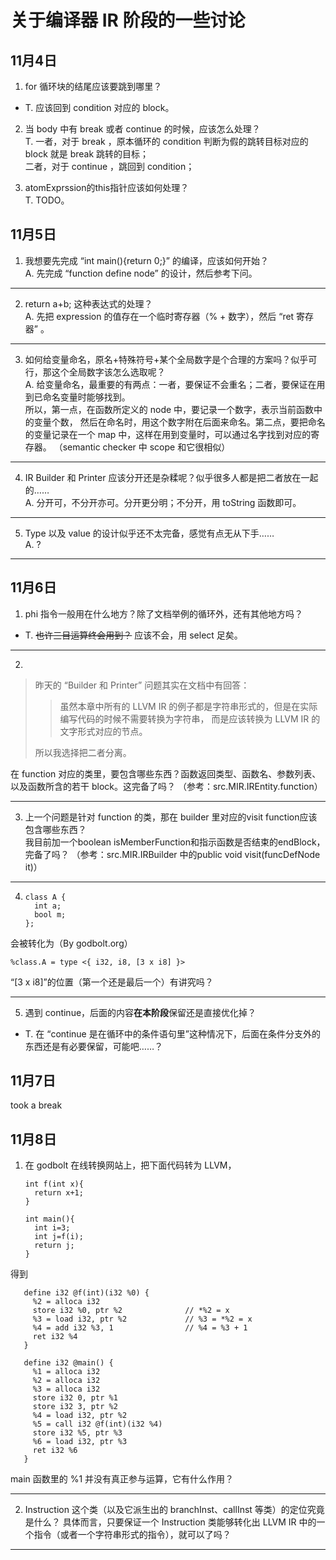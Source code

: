 # 关于编译器 IR 阶段的一些讨论

## 11月4日
1. for 循环块的结尾应该要跳到哪里？
- T. 应该回到 condition 对应的 block。

2. 当 body 中有 break 或者 continue 的时候，应该怎么处理？  
   T. 一者，对于 break ，原本循环的 condition 判断为假的跳转目标对应的 block 就是 break 跳转的目标；<br>
   二者，对于 continue ，跳回到 condition；

3. atomExprssion的this指针应该如何处理？  
T. TODO。

## 11月5日
1. 我想要先完成 “int main(){return 0;}” 的编译，应该如何开始？  
A. 先完成 “function define node” 的设计，然后参考下问。
---
2. return a+b; 这种表达式的处理？  
A. 先把 expression 的值存在一个临时寄存器（% + 数字），然后 “ret 寄存器” 。
---
3. 如何给变量命名，原名+特殊符号+某个全局数字是个合理的方案吗？似乎可行，那这个全局数字该怎么选取呢？  
A. 给变量命名，最重要的有两点：一者，要保证不会重名；二者，要保证在用到已命名变量时能够找到。  
所以，第一点，在函数所定义的 node 中，要记录一个数字，表示当前函数中的变量个数，
然后在命名时，用这个数字附在后面来命名。第二点，要把命名的变量记录在一个 map 中，这样在用到变量时，可以通过名字找到对应的寄存器。
（semantic checker 中 scope 和它很相似）
---
4. IR Builder 和 Printer 应该分开还是杂糅呢？似乎很多人都是把二者放在一起的……  
A. 分开可，不分开亦可。分开更分明；不分开，用 toString 函数即可。
---
5. Type 以及 value 的设计似乎还不太完备，感觉有点无从下手……  
A. ?
---

## 11月6日
1. phi 指令一般用在什么地方？除了文档举例的循环外，还有其他地方吗？
- T. ~~也许三目运算终会用到？~~ 应该不会，用 select 足矣。
---
2. 
> 昨天的 “Builder 和 Printer” 问题其实在文档中有回答：
>> 虽然本章中所有的 LLVM IR 的例子都是字符串形式的，但是在实际编写代码的时候不需要转换为字符串，
而是应该转换为 LLVM IR 的文字形式对应的节点。
>
> 所以我选择把二者分离。

在 function 对应的类里，要包含哪些东西？函数返回类型、函数名、参数列表、
以及函数所含的若干 block。这完备了吗？
（参考：src.MIR.IREntity.function）

---
3. 上一个问题是针对 function 的类，那在 builder 里对应的visit function应该包含哪些东西？  
我目前加一个boolean isMemberFunction和指示函数是否结束的endBlock，完备了吗？
（参考：src.MIR.IRBuilder 中的public void visit(funcDefNode it)）

---
4.  
       class A {
         int a;
         bool m;
       };
会被转化为（By godbolt.org）

    %class.A = type <{ i32, i8, [3 x i8] }>
“\[3 x i8]”的位置（第一个还是最后一个）有讲究吗？

---
5. 遇到 continue，后面的内容**在本阶段**保留还是直接优化掉？
- T. 在 “continue 是在循环中的条件语句里”这种情况下，后面在条件分支外的东西还是有必要保留，可能吧……？

## 11月7日
took a break

## 11月8日
1. 在 godbolt 在线转换网站上，把下面代码转为 LLVM，

       int f(int x){
         return x+1;
       }

       int main(){
         int i=3;
         int j=f(i);
         return j;
       }
得到

       define i32 @f(int)(i32 %0) {
         %2 = alloca i32
         store i32 %0, ptr %2              // *%2 = x
         %3 = load i32, ptr %2             // %3 = *%2 = x
         %4 = add i32 %3, 1                // %4 = %3 + 1
         ret i32 %4
       }
   
       define i32 @main() {
         %1 = alloca i32
         %2 = alloca i32
         %3 = alloca i32
         store i32 0, ptr %1
         store i32 3, ptr %2
         %4 = load i32, ptr %2
         %5 = call i32 @f(int)(i32 %4)
         store i32 %5, ptr %3
         %6 = load i32, ptr %3
         ret i32 %6
       }
main 函数里的 %1 并没有真正参与运算，它有什么作用？

---
2. Instruction 这个类（以及它派生出的 branchInst、callInst 等类）的定位究竟是什么？
具体而言，只要保证一个 Instruction 类能够转化出 LLVM IR 中的一个指令（或者一个字符串形式的指令），就可以了吗？

---